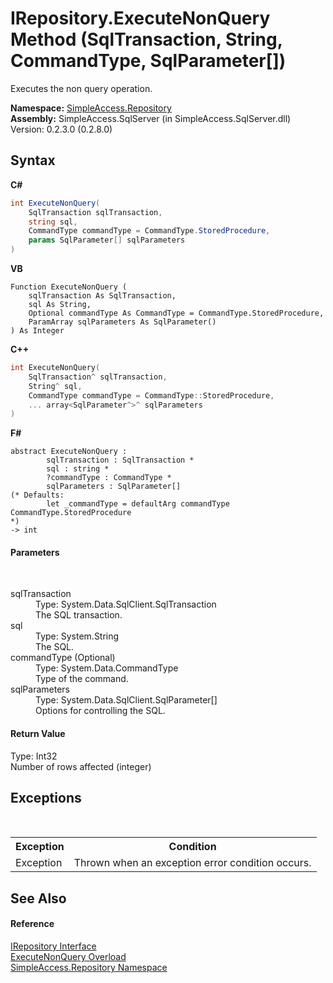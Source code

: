 # IRepository.ExecuteNonQuery Method (SqlTransaction, String, CommandType, SqlParameter[])
 

Executes the non query operation.

**Namespace:**&nbsp;<a href="41571b4f-ca9a-e902-c5ef-a7c14c631bb2">SimpleAccess.Repository</a><br />**Assembly:**&nbsp;SimpleAccess.SqlServer (in SimpleAccess.SqlServer.dll) Version: 0.2.3.0 (0.2.8.0)

## Syntax

**C#**<br />
``` C#
int ExecuteNonQuery(
	SqlTransaction sqlTransaction,
	string sql,
	CommandType commandType = CommandType.StoredProcedure,
	params SqlParameter[] sqlParameters
)
```

**VB**<br />
``` VB
Function ExecuteNonQuery ( 
	sqlTransaction As SqlTransaction,
	sql As String,
	Optional commandType As CommandType = CommandType.StoredProcedure,
	ParamArray sqlParameters As SqlParameter()
) As Integer
```

**C++**<br />
``` C++
int ExecuteNonQuery(
	SqlTransaction^ sqlTransaction, 
	String^ sql, 
	CommandType commandType = CommandType::StoredProcedure, 
	... array<SqlParameter^>^ sqlParameters
)
```

**F#**<br />
``` F#
abstract ExecuteNonQuery : 
        sqlTransaction : SqlTransaction * 
        sql : string * 
        ?commandType : CommandType * 
        sqlParameters : SqlParameter[] 
(* Defaults:
        let _commandType = defaultArg commandType CommandType.StoredProcedure
*)
-> int 

```


#### Parameters
&nbsp;<dl><dt>sqlTransaction</dt><dd>Type: System.Data.SqlClient.SqlTransaction<br />The SQL transaction.</dd><dt>sql</dt><dd>Type: System.String<br />The SQL.</dd><dt>commandType (Optional)</dt><dd>Type: System.Data.CommandType<br />Type of the command.</dd><dt>sqlParameters</dt><dd>Type: System.Data.SqlClient.SqlParameter[]<br />Options for controlling the SQL.</dd></dl>

#### Return Value
Type: Int32<br />Number of rows affected (integer)

## Exceptions
&nbsp;<table><tr><th>Exception</th><th>Condition</th></tr><tr><td>Exception</td><td>Thrown when an exception error condition occurs.</td></tr></table>

## See Also


#### Reference
<a href="fd07fd9c-c261-ae68-1133-7b203b4c101f">IRepository Interface</a><br /><a href="4305174c-a507-55ea-4dfa-c2f770b58e8b">ExecuteNonQuery Overload</a><br /><a href="41571b4f-ca9a-e902-c5ef-a7c14c631bb2">SimpleAccess.Repository Namespace</a><br />